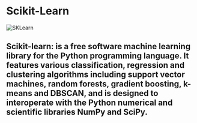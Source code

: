 # Scikit-Learn

![SKLearn](https://user-images.githubusercontent.com/43557035/95685305-478a3680-0bf7-11eb-8a4d-c63104eb2935.jpg)

## Scikit-learn: is a free software machine learning library for the Python programming language. It features various classification, regression and clustering algorithms including support vector machines, random forests, gradient boosting, k-means and DBSCAN, and is designed to interoperate with the Python numerical and scientific libraries NumPy and SciPy.

